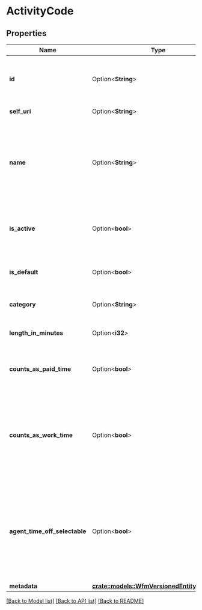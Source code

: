 # ActivityCode

## Properties

Name | Type | Description | Notes
------------ | ------------- | ------------- | -------------
**id** | Option<**String**> | The globally unique identifier for the object. | [optional][readonly]
**self_uri** | Option<**String**> | The URI for this object | [optional][readonly]
**name** | Option<**String**> | The name of the activity code. Default activity codes will be created with an empty name | [optional]
**is_active** | Option<**bool**> | Whether this activity code is active or has been deleted | [optional]
**is_default** | Option<**bool**> | Whether this is a default activity code | [optional]
**category** | Option<**String**> | The activity code's category. | [optional]
**length_in_minutes** | Option<**i32**> | The default length of the activity in minutes | [optional]
**counts_as_paid_time** | Option<**bool**> | Whether an agent is paid while performing this activity | [optional]
**counts_as_work_time** | Option<**bool**> | Indicates whether or not the activity should be counted as contiguous work time for calculating daily constraints | [optional]
**agent_time_off_selectable** | Option<**bool**> | Whether an agent can select this activity code when creating or editing a time off request. Null if the activity's category is not time off. | [optional]
**metadata** | [**crate::models::WfmVersionedEntityMetadata**](WfmVersionedEntityMetadata.md) |  | 

[[Back to Model list]](../README.md#documentation-for-models) [[Back to API list]](../README.md#documentation-for-api-endpoints) [[Back to README]](../README.md)


